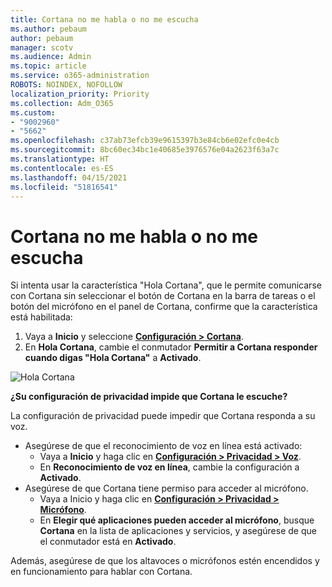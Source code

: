 ```yaml
---
title: Cortana no me habla o no me escucha
ms.author: pebaum
author: pebaum
manager: scotv
ms.audience: Admin
ms.topic: article
ms.service: o365-administration
ROBOTS: NOINDEX, NOFOLLOW
localization_priority: Priority
ms.collection: Adm_O365
ms.custom:
- "9002960"
- "5662"
ms.openlocfilehash: c37ab73efcb39e9615397b3e84cb6e02efc0e4cb
ms.sourcegitcommit: 8bc60ec34bc1e40685e3976576e04a2623f63a7c
ms.translationtype: HT
ms.contentlocale: es-ES
ms.lasthandoff: 04/15/2021
ms.locfileid: "51816541"
---
```

# <a name="cortana-doesnt-talk-to-me-or-cant-hear-me"></a>Cortana no me habla o no me escucha

Si intenta usar la característica "Hola Cortana", que le permite comunicarse con Cortana sin seleccionar el botón de Cortana en la barra de tareas o el botón del micrófono en el panel de Cortana, confirme que la característica está habilitada:

1. Vaya a **Inicio** y seleccione **[Configuración > Cortana](ms-settings:cortana?activationSource=GetHelp)**.
2. En **Hola Cortana**, cambie el conmutador **Permitir a Cortana responder cuando digas "Hola Cortana"** a **Activado**.

![Hola Cortana](media/hey-cortana.png)

**¿Su configuración de privacidad impide que Cortana le escuche?**

La configuración de privacidad puede impedir que Cortana responda a su voz.
- Asegúrese de que el reconocimiento de voz en línea está activado:
    - Vaya a **Inicio** y haga clic en **[Configuración > Privacidad > Voz](ms-settings:privacy-speech?activationSource=GetHelp)**.
    - En **Reconocimiento de voz en línea**, cambie la configuración a **Activado**.
- Asegúrese de que Cortana tiene permiso para acceder al micrófono. 
    - Vaya a Inicio y haga clic en **[Configuración > Privacidad > Micrófono](ms-settings:privacy-microphone?activationSource=GetHelp)**.
    - En **Elegir qué aplicaciones pueden acceder al micrófono**, busque **Cortana** en la lista de aplicaciones y servicios, y asegúrese de que el conmutador está en **Activado**.

Además, asegúrese de que los altavoces o micrófonos estén encendidos y en funcionamiento para hablar con Cortana.
